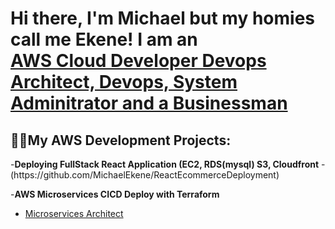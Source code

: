 <h1>Hi there, I'm Michael but my homies call me Ekene! I am an <br/><a href="https://github.com/MichaelEkene"> AWS Cloud Developer Devops  Architect, Devops, System Adminitrator and a Businessman</a>  </h1>

<h2>👨‍💻My AWS Development Projects:</h2>
-<b>Deploying FullStack React Application (EC2, RDS(mysql) S3, Cloudfront</b>
      -(https://github.com/MichaelEkene/ReactEcommerceDeployment)

-<b>AWS Microservices CICD Deploy with Terraform </b>
 - [Microservices Architect](https://github.com/MichaelEkene/Microservice-CICD-Terraform-Deployment) <b><i></b></i>
<!--
**MichaelEkene/MichaelEkene** is a ✨ _special_ ✨ repository because its `README.md` (this file) appears on your GitHub profile.

Here are some ideas to get you started:

- 🔭 I’m currently working on ...
- 🌱 I’m currently learning ...
- 👯 I’m looking to collaborate on ...
- 🤔 I’m looking for help with ...
- 💬 Ask me about ...
- 📫 How to reach me: ...
- 😄 Pronouns: ...
- ⚡ Fun fact: ...
-->
